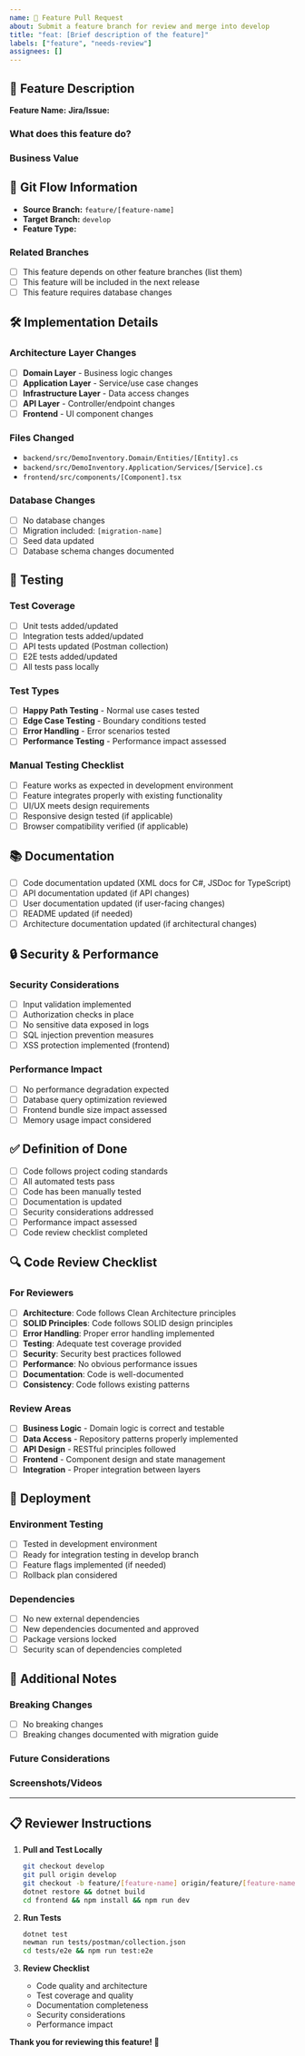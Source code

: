 ```yaml
---
name: 🌟 Feature Pull Request
about: Submit a feature branch for review and merge into develop
title: "feat: [Brief description of the feature]"
labels: ["feature", "needs-review"]
assignees: []
---
```


## 🌟 Feature Description

**Feature Name:** <!-- Name of the feature -->
**Jira/Issue:** <!-- Link to related issue/ticket -->

### What does this feature do?
<!-- Provide a clear and concise description of the feature -->

### Business Value
<!-- Explain the business value and user benefit -->

## 🔄 Git Flow Information

- **Source Branch:** `feature/[feature-name]`
- **Target Branch:** `develop`
- **Feature Type:** <!-- Core Feature / Enhancement / Integration -->

### Related Branches
- [ ] This feature depends on other feature branches (list them)
- [ ] This feature will be included in the next release
- [ ] This feature requires database changes

## 🛠️ Implementation Details

### Architecture Layer Changes
- [ ] **Domain Layer** - Business logic changes
- [ ] **Application Layer** - Service/use case changes  
- [ ] **Infrastructure Layer** - Data access changes
- [ ] **API Layer** - Controller/endpoint changes
- [ ] **Frontend** - UI component changes

### Files Changed
<!-- List the main files that were modified -->
- `backend/src/DemoInventory.Domain/Entities/[Entity].cs`
- `backend/src/DemoInventory.Application/Services/[Service].cs`
- `frontend/src/components/[Component].tsx`

### Database Changes
- [ ] No database changes
- [ ] Migration included: `[migration-name]`
- [ ] Seed data updated
- [ ] Database schema changes documented

## 🧪 Testing

### Test Coverage
- [ ] Unit tests added/updated
- [ ] Integration tests added/updated
- [ ] API tests updated (Postman collection)
- [ ] E2E tests added/updated
- [ ] All tests pass locally

### Test Types
- [ ] **Happy Path Testing** - Normal use cases tested
- [ ] **Edge Case Testing** - Boundary conditions tested
- [ ] **Error Handling** - Error scenarios tested
- [ ] **Performance Testing** - Performance impact assessed

### Manual Testing Checklist
- [ ] Feature works as expected in development environment
- [ ] Feature integrates properly with existing functionality
- [ ] UI/UX meets design requirements
- [ ] Responsive design tested (if applicable)
- [ ] Browser compatibility verified (if applicable)

## 📚 Documentation

- [ ] Code documentation updated (XML docs for C#, JSDoc for TypeScript)
- [ ] API documentation updated (if API changes)
- [ ] User documentation updated (if user-facing changes)
- [ ] README updated (if needed)
- [ ] Architecture documentation updated (if architectural changes)

## 🔒 Security & Performance

### Security Considerations
- [ ] Input validation implemented
- [ ] Authorization checks in place
- [ ] No sensitive data exposed in logs
- [ ] SQL injection prevention measures
- [ ] XSS protection implemented (frontend)

### Performance Impact
- [ ] No performance degradation expected
- [ ] Database query optimization reviewed
- [ ] Frontend bundle size impact assessed
- [ ] Memory usage impact considered

## ✅ Definition of Done

- [ ] Code follows project coding standards
- [ ] All automated tests pass
- [ ] Code has been manually tested
- [ ] Documentation is updated
- [ ] Security considerations addressed
- [ ] Performance impact assessed
- [ ] Code review checklist completed

## 🔍 Code Review Checklist

### For Reviewers
- [ ] **Architecture**: Code follows Clean Architecture principles
- [ ] **SOLID Principles**: Code follows SOLID design principles
- [ ] **Error Handling**: Proper error handling implemented
- [ ] **Testing**: Adequate test coverage provided
- [ ] **Security**: Security best practices followed
- [ ] **Performance**: No obvious performance issues
- [ ] **Documentation**: Code is well-documented
- [ ] **Consistency**: Code follows existing patterns

### Review Areas
- [ ] **Business Logic** - Domain logic is correct and testable
- [ ] **Data Access** - Repository patterns properly implemented
- [ ] **API Design** - RESTful principles followed
- [ ] **Frontend** - Component design and state management
- [ ] **Integration** - Proper integration between layers

## 🚀 Deployment

### Environment Testing
- [ ] Tested in development environment
- [ ] Ready for integration testing in develop branch
- [ ] Feature flags implemented (if needed)
- [ ] Rollback plan considered

### Dependencies
- [ ] No new external dependencies
- [ ] New dependencies documented and approved
- [ ] Package versions locked
- [ ] Security scan of dependencies completed

## 📝 Additional Notes

### Breaking Changes
- [ ] No breaking changes
- [ ] Breaking changes documented with migration guide

### Future Considerations
<!-- Any technical debt, future improvements, or follow-up tasks -->

### Screenshots/Videos
<!-- If UI changes, include screenshots or videos -->

---

## 📋 Reviewer Instructions

1. **Pull and Test Locally**
   ```bash
   git checkout develop
   git pull origin develop
   git checkout -b feature/[feature-name] origin/feature/[feature-name]
   dotnet restore && dotnet build
   cd frontend && npm install && npm run dev
   ```

2. **Run Tests**
   ```bash
   dotnet test
   newman run tests/postman/collection.json
   cd tests/e2e && npm run test:e2e
   ```

3. **Review Checklist**
   - Code quality and architecture
   - Test coverage and quality
   - Documentation completeness
   - Security considerations
   - Performance impact

**Thank you for reviewing this feature! 🙏**
